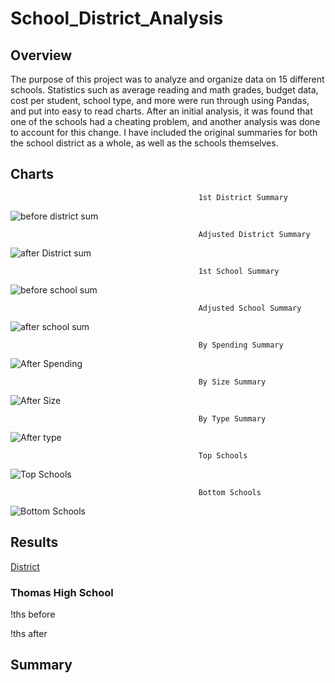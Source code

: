 # School_District_Analysis


## Overview

The purpose of this project was to analyze and organize data on 15 different schools. Statistics such
as average reading and math grades, budget data, cost per student, school type, and more were run through
using Pandas, and put into easy to read charts. After an initial analysis, it was found that one of the 
schools had a cheating problem, and another analysis was done to account for this change. I have included
the original summaries for both the school district as a whole, as well as the schools themselves.


## Charts
                                              1st District Summary
![before district sum](https://github.com/HexHaunter/School_District_Analysis/blob/main/Resources/beforeDistrict%20Summary.PNG?raw=true)
                                          
                                              Adjusted District Summary
![after District sum](https://github.com/HexHaunter/School_District_Analysis/blob/main/Resources/afterDistrictSummary.PNG?raw=true)
                                          
                                              1st School Summary
![before school sum](https://github.com/HexHaunter/School_District_Analysis/blob/main/Resources/beforeSchoolSummary.PNG?raw=true)
                                          
                                              Adjusted School Summary
![after school sum](https://github.com/HexHaunter/School_District_Analysis/blob/main/Resources/AfterSchoolSummary.PNG?raw=true)                                        
                                          
                                              By Spending Summary
![After Spending](https://github.com/HexHaunter/School_District_Analysis/blob/main/Resources/spending%20summary.PNG?raw=true)
                                                                                  
                                              By Size Summary
![After Size](https://github.com/HexHaunter/School_District_Analysis/blob/main/Resources/size%20summary.PNG?raw=true)                                          
                                          
                                              By Type Summary
![After type](https://github.com/HexHaunter/School_District_Analysis/blob/main/Resources/Type%20Summary.PNG?raw=true)

                                              Top Schools
![Top Schools](https://github.com/HexHaunter/School_District_Analysis/blob/main/Resources/TopSchools.PNG?raw=true)

                                              Bottom Schools
![Bottom Schools](https://github.com/HexHaunter/School_District_Analysis/blob/main/Resources/Bottom%20Schools.PNG?raw=true)


## Results
<ins>District</ins>

### Thomas High School

!ths before

!ths after


## Summary
